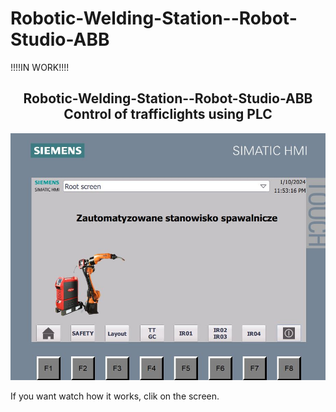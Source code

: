 # Robotic-Welding-Station--Robot-Studio-ABB

!!!!IN WORK!!!!

 <h2 align="center">Robotic-Welding-Station--Robot-Studio-ABB
   Control of trafficlights using PLC
</h2>

[![video](weld.JPG)](https://youtu.be/jD6uleJG8VA)

If you want watch how it works, clik on the screen.
